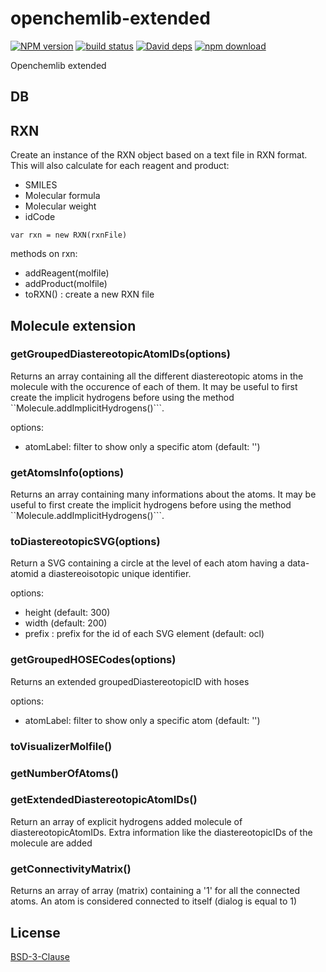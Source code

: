 # openchemlib-extended

  [![NPM version][npm-image]][npm-url]
  [![build status][travis-image]][travis-url]
  [![David deps][david-image]][david-url]
  [![npm download][download-image]][download-url]

Openchemlib extended

## DB



## RXN

Create an instance of the RXN object based on a text file in RXN format. This will also calculate for each reagent and product:
* SMILES
* Molecular formula
* Molecular weight
* idCode

```
var rxn = new RXN(rxnFile)
```

methods on rxn:
* addReagent(molfile)
* addProduct(molfile)
* toRXN() : create a new RXN file


## Molecule extension

### getGroupedDiastereotopicAtomIDs(options)

Returns an array containing all the different diastereotopic atoms in the molecule with the occurence of each of them.
It may be useful to first create the implicit hydrogens before using the method ``Molecule.addImplicitHydrogens()```.

options:
* atomLabel: filter to show only a specific atom (default: '')

### getAtomsInfo(options)

Returns an array containing many informations about the atoms.
It may be useful to first create the implicit hydrogens before using the method ``Molecule.addImplicitHydrogens()```.

### toDiastereotopicSVG(options)

Return a SVG containing a circle at the level of each atom having a data-atomid a diastereoisotopic unique identifier.

options:
* height (default: 300)
* width (default: 200)
* prefix : prefix for the id of each SVG element (default: ocl)

### getGroupedHOSECodes(options)

Returns an extended groupedDiastereotopicID with hoses

options:
* atomLabel: filter to show only a specific atom (default: '')


### toVisualizerMolfile()

### getNumberOfAtoms()

### getExtendedDiastereotopicAtomIDs()

Return an array of explicit hydrogens added molecule of diastereotopicAtomIDs.
Extra information like the diastereotopicIDs of the molecule are added

### getConnectivityMatrix()

Returns an array of array (matrix) containing a '1' for all the connected atoms.
An atom is considered connected to itself (dialog is equal to 1)

## License

  [BSD-3-Clause](./LICENSE)

[npm-image]: https://img.shields.io/npm/v/openchemlib-extended.svg?style=flat-square
[npm-url]: https://www.npmjs.com/package/openchemlib-extended
[travis-image]: https://img.shields.io/travis/cheminfo-js/openchemlib-extended/master.svg?style=flat-square
[travis-url]: https://travis-ci.org/cheminfo-js/openchemlib-extended
[david-image]: https://img.shields.io/david/cheminfo-js/openchemlib-extended.svg?style=flat-square
[david-url]: https://david-dm.org/cheminfo-js/openchemlib-extended
[download-image]: https://img.shields.io/npm/dm/openchemlib-extended.svg?style=flat-square
[download-url]: https://www.npmjs.com/package/openchemlib-extended
